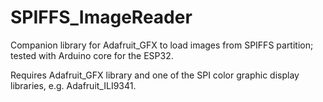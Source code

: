 # SPIFFS_ImageReader

Companion library for Adafruit_GFX to load images from SPIFFS partition; tested with Arduino core for the ESP32.

Requires Adafruit_GFX library and one of the SPI color graphic display libraries, e.g. Adafruit_ILI9341.
